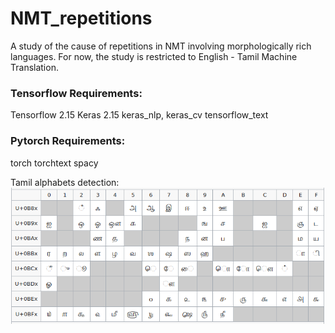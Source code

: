 # NMT_repetitions
A study of the cause of repetitions in NMT involving morphologically rich languages. For now, the study is restricted to English - Tamil Machine Translation. 

### Tensorflow Requirements:

Tensorflow 2.15 
Keras 2.15
keras\_nlp, keras\_cv
tensorflow\_text

### Pytorch Requirements:

torch
torchtext
spacy

Tamil alphabets detection:
![tamil_unicode](https://github.com/hansk0812/NMT_repetitions/blob/main/pytorch/morphologically_rich_MT/tamil_unicode.png?raw=true)
